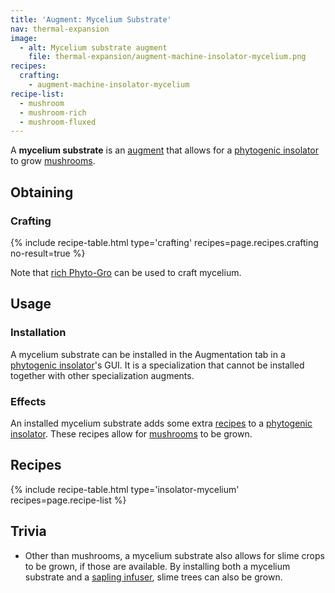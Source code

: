 ```yaml
---
title: 'Augment: Mycelium Substrate'
nav: thermal-expansion
image:
  - alt: Mycelium substrate augment
    file: thermal-expansion/augment-machine-insolator-mycelium.png
recipes:
  crafting:
    - augment-machine-insolator-mycelium
recipe-list:
  - mushroom
  - mushroom-rich
  - mushroom-fluxed
---
```


A **mycelium substrate** is an [augment](/docs/augments/) that allows for a
[phytogenic insolator](/docs/phytogenic-insolator/) to grow
[mushrooms](https://minecraft.gamepedia.com/Mushroom).


Obtaining
---------

### Crafting
{% include recipe-table.html type='crafting' recipes=page.recipes.crafting no-result=true %}

Note that [rich Phyto-Gro](/docs/rich-phyto-gro/) can be used to craft mycelium.


Usage
-----

### Installation
A mycelium substrate can be installed in the Augmentation tab in a [phytogenic
insolator](/docs/phytogenic-insolator/)'s GUI. It is a specialization that
cannot be installed together with other specialization augments.

### Effects
An installed mycelium substrate adds some extra [recipes](#recipes) to a
[phytogenic insolator](/docs/phytogenic-insolator/). These recipes allow for
[mushrooms](https://minecraft.gamepedia.com/Mushroom) to be grown.


Recipes
-------

{% include recipe-table.html type='insolator-mycelium' recipes=page.recipe-list %}


Trivia
------

* Other than mushrooms, a mycelium substrate also allows for slime crops to be
  grown, if those are available. By installing both a mycelium substrate and a
  [sapling infuser](/docs/augment-sapling-infuser/), slime trees can also be
  grown.
